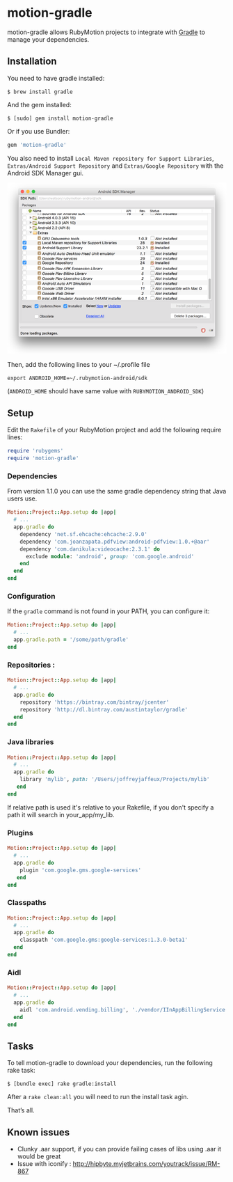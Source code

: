 # motion-gradle

motion-gradle allows RubyMotion projects to integrate with
[Gradle](https://gradle.org/) to manage your dependencies.


## Installation

You need to have gradle installed:

```
$ brew install gradle
```

And the gem installed:

```
$ [sudo] gem install motion-gradle
```

Or if you use Bundler:

```ruby
gem 'motion-gradle'
```

You also need to install `Local Maven repository for Support Libraries`, `Extras/Android Support Repository` and `Extras/Google Repository` with the Android SDK Manager gui.

![android-sdk-manager](https://raw.githubusercontent.com/HipByte/motion-gradle/master/images/android-sdk-manager.png)

Then, add the following lines to your ~/.profile file

```
export ANDROID_HOME=~/.rubymotion-android/sdk
```

(`ANDROID_HOME` should have same value with `RUBYMOTION_ANDROID_SDK`)

## Setup

Edit the `Rakefile` of your RubyMotion project and add the following require lines:

 ```ruby
 require 'rubygems'
 require 'motion-gradle'
 ```

### Dependencies

From version 1.1.0 you can use the same gradle dependency string that Java users use.

  ```ruby
  Motion::Project::App.setup do |app|
    # ...
    app.gradle do
      dependency 'net.sf.ehcache:ehcache:2.9.0'
      dependency 'com.joanzapata.pdfview:android-pdfview:1.0.+@aar'
      dependency 'com.danikula:videocache:2.3.1' do
        exclude module: 'android', group: 'com.google.android'
      end
    end
  end
  ```

### Configuration

If the `gradle` command is not found in your PATH, you can configure it:

```ruby
Motion::Project::App.setup do |app|
  # ...
  app.gradle.path = '/some/path/gradle'
end
```

### Repositories :

```ruby
Motion::Project::App.setup do |app|
  # ...
  app.gradle do
    repository 'https://bintray.com/bintray/jcenter'
    repository 'http://dl.bintray.com/austintaylor/gradle'
  end
end
```

### Java libraries

```ruby
Motion::Project::App.setup do |app|
  # ...
  app.gradle do
    library 'mylib', path: '/Users/joffreyjaffeux/Projects/mylib'
   end
end
```

If relative path is used it's relative to your Rakefile, if you don't specify a path it will search in your_app/my_lib.

### Plugins

```ruby
Motion::Project::App.setup do |app|
  # ...
  app.gradle do
    plugin 'com.google.gms.google-services'
   end
end
```

### Classpaths

```ruby
Motion::Project::App.setup do |app|
  # ...
  app.gradle do
    classpath 'com.google.gms:google-services:1.3.0-beta1'
  end
end
```

### Aidl

```ruby
Motion::Project::App.setup do |app|
  # ...
  app.gradle do
    aidl 'com.android.vending.billing', './vendor/IInAppBillingService.aidl'
  end
end
```


## Tasks

To tell motion-gradle to download your dependencies, run the following rake
task:

```
$ [bundle exec] rake gradle:install
```

After a `rake clean:all` you will need to run the install task agin.

That’s all.


## Known issues

* Clunky .aar support, if you can provide failing cases of libs using .aar it would be great
* Issue with iconify : http://hipbyte.myjetbrains.com/youtrack/issue/RM-867
